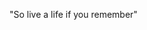 "So live a life if you remember"
<!---
brunodascouve/brunodascouve is a ✨ special ✨ repository because its `README.md` (this file) appears on your GitHub profile.
You can click the Preview link to take a look at your changes.
--->
